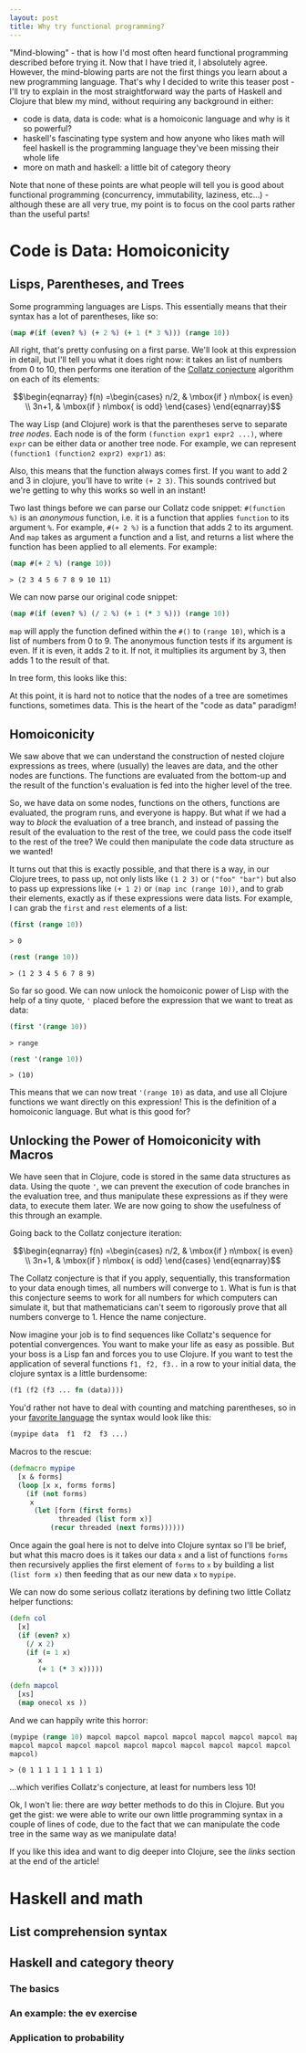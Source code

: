 ```yaml
---
layout: post
title: Why try functional programming? 
---
```

"Mind-blowing" - that is how I'd most often heard functional programming described before trying it. Now that I have tried it, I absolutely agree. However, the mind-blowing parts are not the first things you learn about a new programming language. That's why I decided to write this teaser post - I'll try to explain in the most straightforward way the parts of Haskell and Clojure that blew my mind, without requiring any background in either:

- code is data, data is code: what is a homoiconic language and why is it so powerful?
- haskell's fascinating type system and how anyone who likes math will feel haskell is the programming language they've been missing their whole life
- more on math and haskell: a little bit of category theory

Note that none of these points are what people will tell you is good about functional programming (concurrency, immutability, laziness, etc...) - although these are all very true, my point is to focus on the cool parts rather than the useful parts!

# Code is Data: Homoiconicity

## Lisps, Parentheses, and Trees
Some programming languages are Lisps. This essentially means that their syntax has a lot of parentheses, like so:

``` clojure
(map #(if (even? %) (+ 2 %) (+ 1 (* 3 %))) (range 10))
``` 

All right, that's pretty confusing on a first parse. We'll look at this expression in detail, but I'll tell you what it does right now: it takes an list of numbers from 0 to 10, then performs one iteration of the [Collatz conjecture](https://en.wikipedia.org/wiki/Collatz_conjecture) algorithm on each of its elements:

$$\begin{eqnarray}
f(n) =\begin{cases} n/2, & \mbox{if } n\mbox{ is even} \\ 3n+1, & \mbox{if } n\mbox{ is odd} \end{cases}
\end{eqnarray}$$

The way Lisp (and Clojure) work is that the parentheses serve to separate *tree nodes*. Each node is of the form `(function expr1 expr2 ...)`, where `expr` can be either data or another tree node. For example, we can represent `(function1 (function2 expr2) expr1)` as:

<div id="mynetwork"></div>
<script type="text/javascript" src="/assets/js/network1.js"></script>

Also, this means that the function always comes first. If you want to add 2 and 3 in clojure, you'll have to write `(+ 2 3)`. This sounds contrived but we're getting to why this works so well in an instant!

Two last things before we can parse our Collatz code snippet: `#(function %)` is an *anonymous* function, i.e. it is a function that applies `function` to its argument `%`. For example, `#(+ 2 %)` is a function that adds 2 to its argument. And `map` takes as argument a function and a list, and returns a list where the function has been applied to all elements. For example:
``` clojure
(map #(+ 2 %) (range 10))
```
``` console
> (2 3 4 5 6 7 8 9 10 11)
```
We can now parse our original code snippet:
``` clojure
(map #(if (even? %) (/ 2 %) (+ 1 (* 3 %))) (range 10))
``` 
`map` will apply the function defined within the `#()` to `(range 10)`, which is a list of numbers from 0 to 9. The anonymous function tests if its argument is even. If it is even, it adds 2 to it. If not, it multiplies its argument by 3, then adds 1 to the result of that.

In tree form, this looks like this:

<div id="mynetwork2"></div>
<script type="text/javascript" src="/assets/js/network2.js"></script>

At this point, it is hard not to notice that the nodes of a tree are sometimes functions, sometimes data. This is the heart of the "code as data" paradigm!

## Homoiconicity

We saw above that we can understand the construction of nested clojure expressions as trees, where (usually) the leaves are data, and the other nodes are functions. The functions are evaluated from the bottom-up and the result of the function's evaluation is fed into the higher level of the tree.

So, we have data on some nodes, functions on the others, functions are evaluated, the program runs, and everyone is happy. But what if we had a way to *block* the evaluation of a tree branch, and instead of passing the result of the evaluation to the rest of the tree, we could pass the code itself to the rest of the tree? We could then manipulate the code data structure as we wanted!

It turns out that this is exactly possible, and that there is a way, in our Clojure trees, to pass up, not only lists like `(1 2 3)` or `("foo" "bar")` but also to pass up expressions like `(+ 1 2)` or `(map inc (range 10))`, and to grab their elements, exactly as if these expressions were data lists. For example, I can grab the `first` and `rest` elements of a list:

``` clojure
(first (range 10))
```
``` console
> 0
```
``` clojure
(rest (range 10))
```
``` console
> (1 2 3 4 5 6 7 8 9)
```

So far so good. We can now unlock the homoiconic power of Lisp with the help of a tiny quote, `'` placed before the expression that we want to treat as data:

``` clojure
(first '(range 10))
```
``` console
> range
```
``` clojure
(rest '(range 10))
```
``` console
> (10)
```
This means that we can now treat `'(range 10)` as data, and use all Clojure functions we want directly on this expression! This is the definition of a homoiconic language. But what is this good for?

## Unlocking the Power of Homoiconicity with Macros

We have seen that in Clojure, code is stored in the same data structures as data. Using the quote `'`, we can prevent the execution of code branches in the evaluation tree, and thus manipulate these expressions as if they were data, to execute them later. We are now going to show the usefulness of this through an example.

Going back to the Collatz conjecture iteration:

$$\begin{eqnarray}
f(n) =\begin{cases} n/2, & \mbox{if } n\mbox{ is even} \\ 3n+1, & \mbox{if } n\mbox{ is odd} \end{cases}
\end{eqnarray}$$

The Collatz conjecture is that if you apply, sequentially, this transformation to your data enough times, all numbers will converge to `1`. What is fun is that this conjecture seems to work for all numbers for which computers can simulate it, but that mathematicians can't seem to rigorously prove that all numbers converge to 1. Hence the name conjecture.

Now imagine your job is to find sequences like Collatz's sequence for potential convergences. You want to make your life as easy as possible. But your boss is a Lisp fan and forces you to use Clojure. If you want to test the application of several functions `f1, f2, f3..` in a row to your initial data, the clojure syntax is a little burdensome:
``` clojure
(f1 (f2 (f3 ... fn (data))))
```
You'd rather not have to deal with counting and matching parentheses, so in your [favorite language](https://en.wikipedia.org/wiki/R_(programming_language)) the syntax would look like this:
``` clojure
(mypipe data  f1  f2  f3 ...)
```

Macros to the rescue:
``` clojure
(defmacro mypipe
  [x & forms]
  (loop [x x, forms forms]
    (if (not forms)
     x 
      (let [form (first forms)
            threaded (list form x)]
          (recur threaded (next forms))))))
```
Once again the goal here is not to delve into Clojure syntax so I'll be brief, but what this macro does is it takes our data `x` and a list of functions `forms` then recursively applies the first element of `forms` to `x` by building a list `(list form x)` then feeding that as our new data `x` to `mypipe`.

We can now do some serious collatz iterations by defining two little Collatz helper functions:
```clojure
(defn col
  [x]
  (if (even? x)
    (/ x 2)
    (if (= 1 x)
       x
       (+ 1 (* 3 x)))))

(defn mapcol
  [xs]
  (map onecol xs ))
```

And we can happily write this horror:
```clojure
(mypipe (range 10) mapcol mapcol mapcol mapcol mapcol mapcol mapcol mapcol
mapcol mapcol mapcol mapcol mapcol mapcol mapcol mapcol mapcol mapcol
mapcol)
```
```console
> (0 1 1 1 1 1 1 1 1 1)
```
...which verifies Collatz's conjecture, at least for numbers less 10!

Ok, I won't lie: there are *way* better methods to do this in Clojure. But you get the gist: we were able to write our own little programming syntax in a couple of lines of code, due to the fact that we can manipulate the code tree in the same way as we manipulate data!

If you like this idea and want to dig deeper into Clojure, see the *links* section at the end of the article!

# Haskell and math

## List comprehension syntax

## Haskell and category theory

### The basics

### An example: the ev exercise

### Application to probability